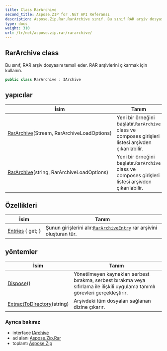 ```yaml
---
title: Class RarArchive
second_title: Aspose.ZIP for .NET API Referansı
description: Aspose.Zip.Rar.RarArchive sınıf. Bu sınıf RAR arşiv dosyasını temsil eder. RAR arşivlerini çıkarmak için kullanın.
type: docs
weight: 310
url: /tr/net/aspose.zip.rar/rararchive/
---
```

## RarArchive class

Bu sınıf, RAR arşiv dosyasını temsil eder. RAR arşivlerini çıkarmak için kullanın.

```csharp
public class RarArchive : IArchive
```

## yapıcılar

| İsim | Tanım |
| --- | --- |
| [RarArchive](rararchive/#constructor)(Stream, RarArchiveLoadOptions) | Yeni bir örneğini başlatır.`RarArchive` class ve composes girişleri listesi arşivden çıkarılabilir. |
| [RarArchive](rararchive/#constructor_1)(string, RarArchiveLoadOptions) | Yeni bir örneğini başlatır.`RarArchive` class ve composes girişleri listesi arşivden çıkarılabilir. |

## Özellikleri

| İsim | Tanım |
| --- | --- |
| [Entries](../../aspose.zip.rar/rararchive/entries/) { get; } | Şunun girişlerini alır:[`RarArchiveEntry`](../rararchiveentry/) rar arşivini oluşturan tür. |

## yöntemler

| İsim | Tanım |
| --- | --- |
| [Dispose](../../aspose.zip.rar/rararchive/dispose/)() | Yönetilmeyen kaynakları serbest bırakma, serbest bırakma veya sıfırlama ile ilişkili uygulama tanımlı görevleri gerçekleştirir. |
| [ExtractToDirectory](../../aspose.zip.rar/rararchive/extracttodirectory/#extracttodirectory)(string) | Arşivdeki tüm dosyaları sağlanan dizine çıkarır. |

### Ayrıca bakınız

* interface [IArchive](../../aspose.zip/iarchive/)
* ad alanı [Aspose.Zip.Rar](../../aspose.zip.rar/)
* toplantı [Aspose.Zip](../../)


